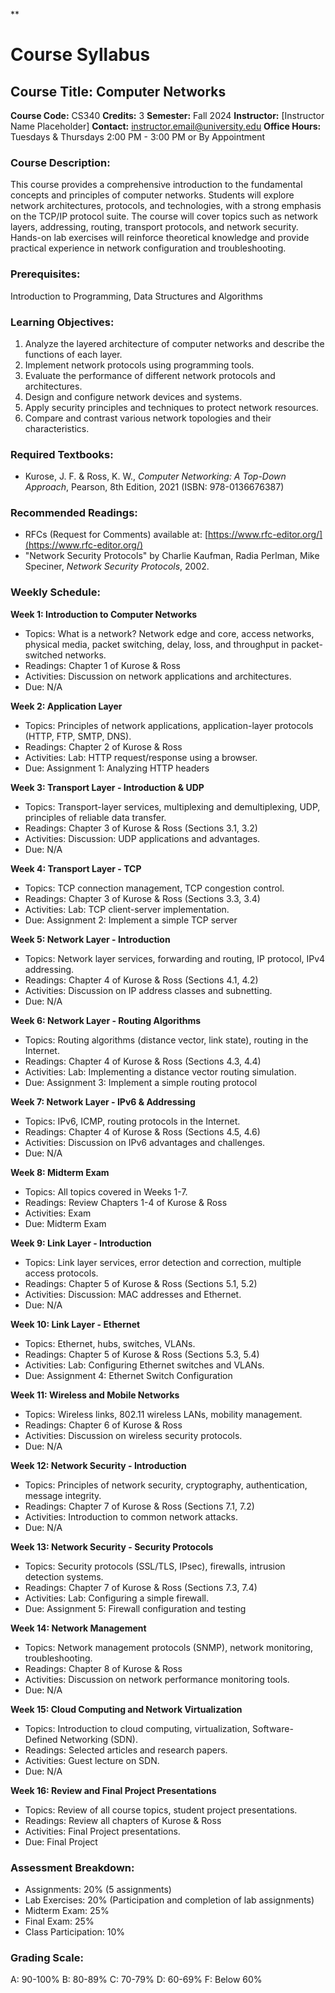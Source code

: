 **
# Course Syllabus
## Course Title: Computer Networks
**Course Code:** CS340
**Credits:** 3
**Semester:** Fall 2024
**Instructor:** [Instructor Name Placeholder]
**Contact:** instructor.email@university.edu
**Office Hours:** Tuesdays & Thursdays 2:00 PM - 3:00 PM or By Appointment

### Course Description:
This course provides a comprehensive introduction to the fundamental concepts and principles of computer networks. Students will explore network architectures, protocols, and technologies, with a strong emphasis on the TCP/IP protocol suite. The course will cover topics such as network layers, addressing, routing, transport protocols, and network security. Hands-on lab exercises will reinforce theoretical knowledge and provide practical experience in network configuration and troubleshooting.

### Prerequisites:
Introduction to Programming, Data Structures and Algorithms

### Learning Objectives:
1.  Analyze the layered architecture of computer networks and describe the functions of each layer.
2.  Implement network protocols using programming tools.
3.  Evaluate the performance of different network protocols and architectures.
4.  Design and configure network devices and systems.
5.  Apply security principles and techniques to protect network resources.
6.  Compare and contrast various network topologies and their characteristics.

### Required Textbooks:
- Kurose, J. F. & Ross, K. W., *Computer Networking: A Top-Down Approach*, Pearson, 8th Edition, 2021 (ISBN: 978-0136676387)

### Recommended Readings:
-  RFCs (Request for Comments) available at: [https://www.rfc-editor.org/](https://www.rfc-editor.org/)
-  "Network Security Protocols" by Charlie Kaufman, Radia Perlman, Mike Speciner, *Network Security Protocols*, 2002.

### Weekly Schedule:
**Week 1: Introduction to Computer Networks**
- Topics: What is a network? Network edge and core, access networks, physical media, packet switching, delay, loss, and throughput in packet-switched networks.
- Readings: Chapter 1 of Kurose & Ross
- Activities: Discussion on network applications and architectures.
- Due: N/A

**Week 2: Application Layer**
- Topics: Principles of network applications, application-layer protocols (HTTP, FTP, SMTP, DNS).
- Readings: Chapter 2 of Kurose & Ross
- Activities: Lab: HTTP request/response using a browser.
- Due: Assignment 1: Analyzing HTTP headers

**Week 3: Transport Layer - Introduction & UDP**
- Topics: Transport-layer services, multiplexing and demultiplexing, UDP, principles of reliable data transfer.
- Readings: Chapter 3 of Kurose & Ross (Sections 3.1, 3.2)
- Activities: Discussion: UDP applications and advantages.
- Due: N/A

**Week 4: Transport Layer - TCP**
- Topics: TCP connection management, TCP congestion control.
- Readings: Chapter 3 of Kurose & Ross (Sections 3.3, 3.4)
- Activities: Lab: TCP client-server implementation.
- Due: Assignment 2: Implement a simple TCP server

**Week 5: Network Layer - Introduction**
- Topics: Network layer services, forwarding and routing, IP protocol, IPv4 addressing.
- Readings: Chapter 4 of Kurose & Ross (Sections 4.1, 4.2)
- Activities: Discussion on IP address classes and subnetting.
- Due: N/A

**Week 6: Network Layer - Routing Algorithms**
- Topics: Routing algorithms (distance vector, link state), routing in the Internet.
- Readings: Chapter 4 of Kurose & Ross (Sections 4.3, 4.4)
- Activities: Lab: Implementing a distance vector routing simulation.
- Due: Assignment 3: Implement a simple routing protocol

**Week 7: Network Layer - IPv6 & Addressing**
- Topics: IPv6, ICMP, routing protocols in the Internet.
- Readings: Chapter 4 of Kurose & Ross (Sections 4.5, 4.6)
- Activities: Discussion on IPv6 advantages and challenges.
- Due: N/A

**Week 8: Midterm Exam**
- Topics: All topics covered in Weeks 1-7.
- Readings: Review Chapters 1-4 of Kurose & Ross
- Activities: Exam
- Due: Midterm Exam

**Week 9: Link Layer - Introduction**
- Topics: Link layer services, error detection and correction, multiple access protocols.
- Readings: Chapter 5 of Kurose & Ross (Sections 5.1, 5.2)
- Activities: Discussion: MAC addresses and Ethernet.
- Due: N/A

**Week 10: Link Layer - Ethernet**
- Topics: Ethernet, hubs, switches, VLANs.
- Readings: Chapter 5 of Kurose & Ross (Sections 5.3, 5.4)
- Activities: Lab: Configuring Ethernet switches and VLANs.
- Due: Assignment 4: Ethernet Switch Configuration

**Week 11: Wireless and Mobile Networks**
- Topics: Wireless links, 802.11 wireless LANs, mobility management.
- Readings: Chapter 6 of Kurose & Ross
- Activities: Discussion on wireless security protocols.
- Due: N/A

**Week 12: Network Security - Introduction**
- Topics: Principles of network security, cryptography, authentication, message integrity.
- Readings: Chapter 7 of Kurose & Ross (Sections 7.1, 7.2)
- Activities: Introduction to common network attacks.
- Due: N/A

**Week 13: Network Security - Security Protocols**
- Topics: Security protocols (SSL/TLS, IPsec), firewalls, intrusion detection systems.
- Readings: Chapter 7 of Kurose & Ross (Sections 7.3, 7.4)
- Activities: Lab: Configuring a simple firewall.
- Due: Assignment 5: Firewall configuration and testing

**Week 14: Network Management**
- Topics: Network management protocols (SNMP), network monitoring, troubleshooting.
- Readings: Chapter 8 of Kurose & Ross
- Activities: Discussion on network performance monitoring tools.
- Due: N/A

**Week 15: Cloud Computing and Network Virtualization**
- Topics: Introduction to cloud computing, virtualization, Software-Defined Networking (SDN).
- Readings: Selected articles and research papers.
- Activities: Guest lecture on SDN.
- Due: N/A

**Week 16: Review and Final Project Presentations**
- Topics: Review of all course topics, student project presentations.
- Readings: Review all chapters of Kurose & Ross
- Activities: Final Project presentations.
- Due: Final Project

### Assessment Breakdown:
-   Assignments: 20% (5 assignments)
-   Lab Exercises: 20% (Participation and completion of lab assignments)
-   Midterm Exam: 25%
-   Final Exam: 25%
-   Class Participation: 10%

### Grading Scale:
A: 90-100%
B: 80-89%
C: 70-79%
D: 60-69%
F: Below 60%